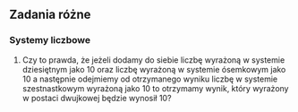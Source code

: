 ## Zadania różne

### Systemy liczbowe
1. Czy to prawda, że jeżeli dodamy do siebie liczbę wyrażoną w systemie dziesiętnym jako 10 oraz liczbę wyrażoną w systemie ósemkowym jako 10 a następnie odejmiemy od otrzymanego wyniku liczbę w systemie szestnastkowym wyrażoną jako 10 to otrzymamy wynik, który wyrażony w postaci dwujkowej będzie wynosił 10?